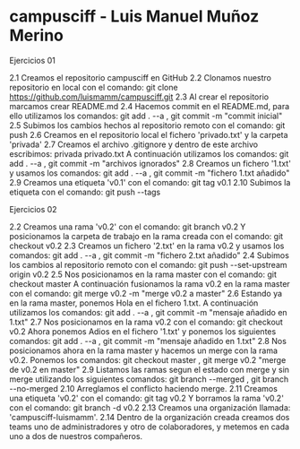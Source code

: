# campusciff - Luis Manuel Muñoz Merino
Ejercicios 01

2.1 Creamos el repositorio campusciff en GitHub
2.2 Clonamos nuestro repositorio en local con el comando: 
git clone https://github.com/luismamm/campusciff.git
2.3 Al crear el repositorio marcamos crear README.md
2.4 Hacemos commit en el README.md, para ello utilizamos los comandos:
git add . --a , git commit -m "commit inicial"
2.5 Subimos los cambios hechos al repositorio remoto con el comando:
git push
2.6 Creamos en el repositorio local el fichero 'privado.txt' y la carpeta
'privada'
2.7 Creamos el archivo .gitignore y dentro de este archivo escribimos:
privada
privado.txt
A continuación utilizamos los comandos: git add . --a , 
git commit -m "archivos ignorados"
2.8 Creamos un fichero '1.txt' y usamos los comandos:
git add . --a , git commit -m "fichero 1.txt añadido"
2.9 Creamos una etiqueta 'v0.1' con el comando: git tag v0.1
2.10 Subimos la etiqueta con el comando: git push --tags

Ejercicios 02

2.2 Creamos una rama 'v0.2' con el comando: git branch v0.2
Y posicionamos la carpeta de trabajo en la rama creada con el comando:
git checkout v0.2
2.3 Creamos un fichero '2.txt' en la rama v0.2 y usamos los comandos:
git add . --a , git commit -m "fichero 2.txt añadido"
2.4 Subimos los cambios al repositorio remoto con el comando:
git push --set-upstream origin v0.2
2.5 Nos posicionamos en la rama master con el comando: git checkout master
A continuación fusionamos la rama v0.2 en la rama master con el comando:
git merge v0.2 -m "merge v0.2 a master"
2.6 Estando ya en la rama master, ponemos Hola en el fichero 1.txt.
A continuación utilizamos los comandos: git add . --a , 
git commit -m "mensaje añadido en 1.txt"
2.7 Nos posicionamos en la rama v0.2 con el comando: git checkout v0.2
Ahora ponemos Adios en el fichero '1.txt' y ponemos los siguientes
comandos: git add . --a , git commit -m "mensaje añadido en 1.txt"
2.8 Nos posicionamos ahora en la rama master y hacemos un merge con 
la rama v0.2. Ponemos los comandos: git checkout master , 
git merge v0.2 "merge de v0.2 en master"
2.9 Listamos las ramas segun el estado con merge y sin merge 
utilizando los siguientes comandos: git branch --merged , 
git branch --no-merged
2.10 Arreglamos el conflicto haciendo merge.
2.11 Creamos una etiqueta 'v0.2' con el comando: git tag v0.2
Y borramos la rama 'v0.2' con el comando: git branch -d v0.2
2.13 Creamos una organización llamada: 'campusciff-luismamm'.
2.14 Dentro de la organización creada creamos dos teams uno de 
administradores y otro de colaboradores, y metemos en cada uno a dos
de nuestros compañeros.
